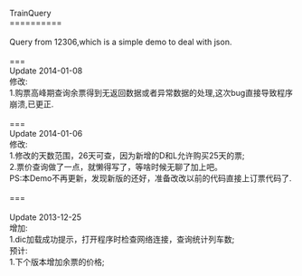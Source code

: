 TrainQuery<br>
==========<br>
<br>
Query from 12306,which is a simple demo to deal with json.<br>
<br>
===<br>
Update 2014-01-08<br>
修改:<br>
1.购票高峰期查询余票得到无返回数据或者异常数据的处理,这次bug直接导致程序崩溃,已更正.<br>
<br>
===<br>
Update 2014-01-06<br>
修改:<br>
1.修改的天数范围，26天可查，因为新增的D和L允许购买25天的票;<br>
2.票价查询做了一点，就懒得写了，等啥时候无聊了加上吧。<br>
PS:本Demo不再更新，发现新版的还好，准备改改以前的代码直接上订票代码了.<br>
<br>
===<br>
<br>
Update 2013-12-25 <br>
增加:<br>
1.dic加载成功提示，打开程序时检查网络连接，查询统计列车数; <br>
预计: <br>
1.下个版本增加余票的价格;<br>
<br>

